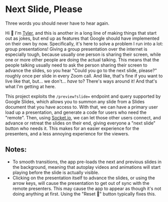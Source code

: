 # Next Slide, Please

Three words you should never have to hear again.

Hi 👋 I'm [Tyler](https://www.aTylerRobertson.com), and this is another in a long line of making things that start out as jokes, but end up as features that Google should have implemented on their own by now. Specifically, it's here to solve a problem I run into a lot: group presentations! Giving a group presentation over the internet is especially tough, because usually one person is sharing their screen, while one or more other people are doing the actual talking. This means that the people talking usually need to ask the person sharing their screen to advance the slides, so you hear "Could you go to the next slide, please?" roughly once per slide in every Zoom call. And like, that's fine if you want to live like that, but... we don't... _have_ to? There's ways around it! And that's what I'm getting at here.

This project exploits the `/preview?slide=` endpoint and query supported by Google Slides, which allows you to summon any slide from a Slides document that you have access to. With that, we can have a primary user load up a presentation, and generate a code for users who need the "remote". Then, using [Socket.io](https://socket.io), we can let those other users connect, and advance or retreat the slides on their end, giving everyone a "next slide" button who needs it. This makes for an easier experience for the presenters, and a less annoying experience for the viewers.

## Notes: 

- To smooth transitions, the app pre-loads the next and previous slides in the background, meaning that autoplay videos and animations will start playing before the slide is actually visible.
- Clicking on the presentation itself to advance the slides, or using the arrow keys, will cause the presentation to get out of sync with the remote presenters. This may cause the app to appear as though it's not doing anything at first. Using the "Reset 🔄" button typically fixes this.
